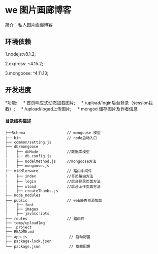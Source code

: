  # we 图片画廊博客

简介：私人图片画廊博客

## 环境依赖
1.nodejs:v8.1.2;  

2.express: ~4.15.2;  

3.mongoose: ^4.11.13;

## 开发进度  

*功能: 
     *  首页响应式动态加载图片;
     *  /upload/login后台登录（session拦截）;
     *  /upload/loged上传图片;
     *  mongod 储存图片及作者信息


#### 目录结构描述
```
├──Schema                   // mongoose 模型
├── bin                     // node启动入口
├── common/setting.js       
├── db/mongoose
│    ├── dbMode             //数据库模型
│    ├── db.config.js       
│    ├── modelMethod.js     //mongoose方法
│    ├── mongoose.js
├── middlerware             // 路由中间件
│    ├── index              //首页路由方法
│    ├── login              //后台登录页面方法
│    ├── uload              //后台上传页面方法
│    ├── createThumbs.js
├── node_modules
├── public                  // web静态资源加载
│    ├── font
│    ├── images
│    ├── javascripts	       
├── routes                  // 路由件
├── temp/uploadImg          
├── .project                    
├── README.md
├── app.js                   // 启动配置
├── package-lock.json
└── package.json             // 依赖配置
```
